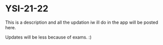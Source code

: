 # YSI-21-22
This is a description and all the updation iw ill do in the app will be posted here.

Updates will be less because of exams. :)  

